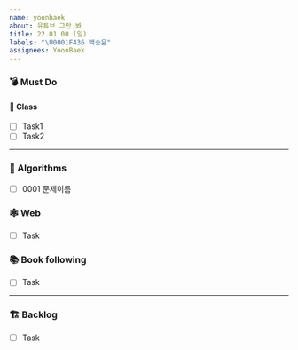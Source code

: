 ```yaml
---
name: yoonbaek
about: 유튜브 그만 봐
title: 22.01.00 (일)
labels: "\U0001F436 백승윤"
assignees: YoonBaek
---
```


### 💣 Must Do

#### 📝 Class

- [ ] Task1
- [ ] Task2

---

### 🥇 Algorithms

- [ ] 0001 문제이름

### 🕸️ Web

- [ ] Task

### 📚 Book following

- [ ] Task

---

### 🏗️ Backlog

- [ ] Task
